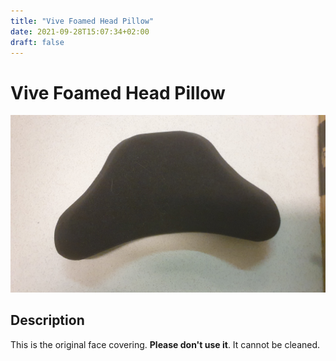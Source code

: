 ```yaml
---
title: "Vive Foamed Head Pillow"
date: 2021-09-28T15:07:34+02:00
draft: false
---
```


# Vive Foamed Head Pillow

![Vive Foamed Head Pillow](./img/vive-foamed-head-pillow.jpg)

## Description

This is the original face covering. **Please don't use it**. It cannot be cleaned.
